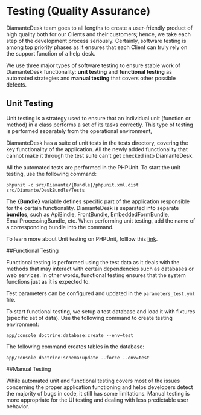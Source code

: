 # Testing (Quality Assurance)

DiamanteDesk team goes to all lengths to create a user-friendly product of high quality both for our Clients and their customers; hence, we take each step of the development process seriously. Certainly, software testing is among top priority phases as it ensures that each Client can truly rely on the support function of a help desk.

We use three major types of software testing to ensure stable work of DiamanteDesk functionality: **unit testing** and **functional testing** as automated strategies and **manual testing** that covers other possible defects. 

## Unit Testing

Unit testing is a strategy used to ensure that an individual unit (function or method) in a class performs a set of its tasks correctly. This type of testing is performed separately from the operational environment,

DiamanteDesk has a suite of unit tests in the tests directory, covering the key functionality of the application. All the newly added functionality that cannot make it through the test suite can't get checked into DiamanteDesk.

All the automated tests are performed in the PHPUnit. To start the unit testing, use the following command:

    phpunit -c src/Diamante/{Bundle}/phpunit.xml.dist src/Diamante/DeskBundle/Tests


The **{Bundle}** variable defines specific part of the application responsible for the certain functionality. DiamanteDesk is separated into separate **bundles**, such as ApiBindle, FrontBundle, EmbeddedFormBundle, EmailProcessingBundle, etc. When performing unit testing, add the name of a corresponding  bundle into the command.

To learn more about Unit testing on PHPUnit, folllow this [link](https://phpunit.de/manual/current/en/phpunit-book.pdf).

##Functional Testing

Functional testing is performed using the test data as it deals with the methods that may interact with certain dependencies such as databases or web services. In other words, functional testing ensures that the system functions just as it is expected to.

Test parameters can be configured and updated in the ```parameters_test.yml``` file.

To start functional testing, we setup a test database and load it with fixtures (specific set of data). Use the following command to create testing environment:

    app/console doctrine:database:create --env=test
    
The following command creates tables in the database:

    app/console doctrine:schema:update --force --env=test

##Manual Testing

While automated unit and functional testing covers most of the issues concerning the proper application functioning and helps developers detect the majority of bugs in code, it still has some limitations. Manual testing is more appropriate for the UI testing and dealing with less predictable user behavior.